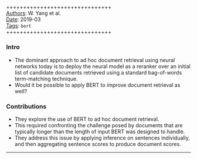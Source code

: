 ##

+++++++++++++++++++++++++++++++  
<ins>Authors</ins>: W. Yang et al.  
<ins>Date</ins>: 2019-03   
<ins>Tags</ins>: `bert`   
+++++++++++++++++++++++++++++++  


### Intro

- The dominant approach to ad hoc document retrieval using neural networks today is to deploy the neural model as a reranker over an initial list of candidate documents retrieved using a standard bag-of-words term-matching technique.
- Would it be possible to apply BERT to improve document retrieval as well?


### Contributions

- They explore the use of BERT to ad hoc document retrieval. 
- This required confronting the challenge posed by documents that are typically longer than the length of input BERT was designed to handle.
- They address this issue by applying inference on sentences individually, and then aggregating sentence scores to produce document scores.

***
